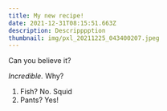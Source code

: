 ```yaml
---
title: My new recipe!
date: 2021-12-31T08:15:51.663Z
description: Descripppption
thumbnail: img/pxl_20211225_043400207.jpeg
---
```

Can you believe it?

*Incredible.* Why?

1. Fish? No. Squid
2. Pants? Yes!